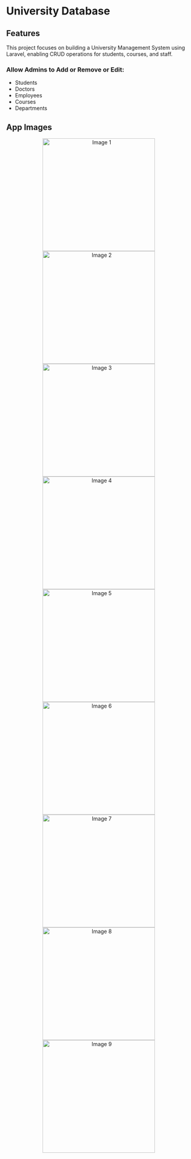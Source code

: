 # University Database 

## Features
This project focuses on building a University Management System using Laravel, enabling CRUD operations for students, courses, and staff.
### Allow Admins to Add or Remove or Edit:
- Students
- Doctors
- Employees
- Courses
- Departments


## App Images
<p align="center">
<img src="https://github.com/user-attachments/assets/d0b7826b-b3ba-4433-925a-f4395f6ed8e7" alt="Image 1" width="300" style="margin-right: 10px;">
<img src="https://github.com/user-attachments/assets/bfaf7b23-6789-4eef-95a5-5871b5f59288" alt="Image 2" width="300" style="margin-right: 10px;">
<img src="https://github.com/user-attachments/assets/6ba88397-5dca-405e-b782-23a9be9e3ce4" alt="Image 3" width="300" style="margin-right: 10px;">
<img src="https://github.com/user-attachments/assets/90c85dae-8b10-466f-bdf3-ad5d22053123" alt="Image 4" width="300" style="margin-right: 10px;">
<img src="https://github.com/user-attachments/assets/8a139f7a-617a-4cc7-83de-b19dc58ae2a9" alt="Image 5" width="300" style="margin-right: 10px;">
<img src="https://github.com/user-attachments/assets/baf9269c-c327-4047-ac06-f67494cb966b" alt="Image 6" width="300" style="margin-right: 10px;">
<img src="https://github.com/user-attachments/assets/9442a12b-f73a-411e-b086-1aae14e7ce80" alt="Image 7" width="300" style="margin-right: 10px;">
<img src="https://github.com/user-attachments/assets/9ec5bec7-bdf5-4e78-9291-0b1ec23950ed" alt="Image 8" width="300" style="margin-right: 10px;">
<img src="https://github.com/user-attachments/assets/055eddec-a40b-4ebd-9373-84a363aa03e7" alt="Image 9" width="300" style="margin-right: 10px;">
</p>
